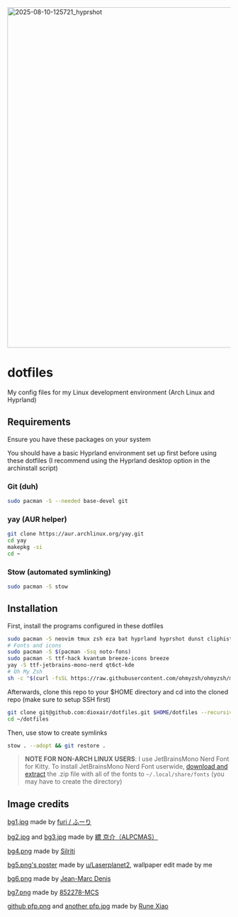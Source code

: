 <img width="1366" height="768" alt="2025-08-10-125721_hyprshot" src="https://github.com/user-attachments/assets/b361c0c8-a638-4806-9130-b19f9b1a37bb" />


# dotfiles

My config files for my Linux development environment (Arch Linux and Hyprland)

## Requirements
Ensure you have these packages on your system

You should have a basic Hyprland environment set up first before using these dotfiles (I recommend using the Hyprland desktop option in the archinstall script)

### Git (duh)

```bash
sudo pacman -S --needed base-devel git
```

### yay (AUR helper)
```bash
git clone https://aur.archlinux.org/yay.git
cd yay
makepkg -si
cd ~
```

### Stow (automated symlinking)

```bash
sudo pacman -S stow
```

## Installation

First, install the programs configured in these dotfiles

```bash
sudo pacman -S neovim tmux zsh eza bat hyprland hyprshot dunst cliphist kitty dolphin wofi archlinux-xdg-menu xdg-desktop-portal-hyprland qt5-wayland qt6-wayland polkit-kde-agent qt5ct grim slurp libnotify notify-osd python-gobject mpd mpc mpd-mpris ncmpcpp ffmpeg pacman-contrib
# Fonts and icons
sudo pacman -S $(pacman -Ssq noto-fons)
sudo pacman -S ttf-hack kvantum breeze-icons breeze
yay -S ttf-jetbrains-mono-nerd qt6ct-kde
# Oh My Zsh
sh -c "$(curl -fsSL https://raw.githubusercontent.com/ohmyzsh/ohmyzsh/master/tools/install.sh)" && rm -rf ~/.oh-my-zsh
```

Afterwards, clone this repo to your $HOME directory and cd into the cloned repo (make sure to setup SSH first)

```bash
git clone git@github.com:dioxair/dotfiles.git $HOME/dotfiles --recursive
cd ~/dotfiles
```

Then, use stow to create symlinks

```bash
stow . --adopt && git restore .
```

> **NOTE FOR NON-ARCH LINUX USERS**: I use JetBrainsMono Nerd Font for Kitty. To install JetBrainsMono Nerd Font userwide, [download and extract](https://github.com/ryanoasis/nerd-fonts/releases/download/v3.2.1/JetBrainsMono.zip) the .zip file with all of the fonts to `~/.local/share/fonts` (you may have to create the directory)

## Image credits
[bg1.jpg](https://www.pixiv.net/en/artworks/115001263) made by [furi / ふーり](https://www.pixiv.net/en/users/41736171)

[bg2.jpg](https://www.pixiv.net/en/artworks/118647339) and [bg3.jpg](https://www.pixiv.net/en/artworks/99144899) made by [縹 京介（ALPCMAS）](https://www.pixiv.net/en/users/2351667)

[bg4.png](https://wallhaven.cc/w/d6prd3) made by [Silriti](https://wallhaven.cc/user/Silriti)

[bg5.png's poster](https://www.reddit.com/r/evangelion/comments/w5er5t/unit_00_%E7%B6%BE%E6%B3%A2_%E3%83%AC%E3%82%A4_rei_digital_poster_me/) made by [u/Laserplanet2](https://www.reddit.com/user/Laserplanet2/), wallpaper edit made by me

[bg6.png](https://wallhaven.cc/w/5g6mj3) made by [Jean-Marc Denis](https://jmd.im/)

[bg7.png](https://commons.wikimedia.org/wiki/File:Black_Hole_Side.png) made by [852278-MCS](https://commons.wikimedia.org/wiki/User:852278-MCS)

[github pfp.png](https://www.pixiv.net/en/artworks/113901165) and [another pfp.jpg](https://www.pixiv.net/en/artworks/113658699) made by [Rune Xiao](https://www.pixiv.net/en/users/44473246)
